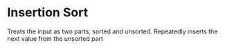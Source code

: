 # Insertion Sort
Treats the input as two parts, sorted and unsorted.  Repeatedly inserts the next value from the unsorted part

